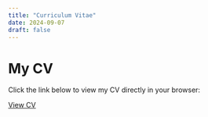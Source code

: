 ```yaml
---
title: "Curriculum Vitae"
date: 2024-09-07
draft: false
---
```


# My CV
 
Click the link below to view my CV directly in your browser:

[View CV](https://kerembuekrue.github.io/cv/cv.pdf)


